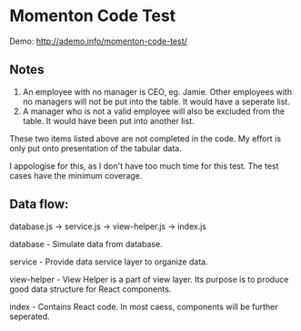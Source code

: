 # Momenton Code Test

Demo: http://ademo.info/momenton-code-test/


## Notes


1. An employee with no manager is CEO, eg. Jamie. Other employees with no managers will not be put into the table. It would have a seperate list.
2. A manager who is not a valid employee will also be excluded from the table. It would have been put into another list. 

These two items listed above are not completed in the code. My effort is only put onto presentation of the tabular data.

I appologise for this, as I don't have too much time for this test. The test cases have the minimum coverage. 

## Data flow: 

database.js -> service.js -> view-helper.js -> index.js

database - Simulate data from database.

service - Provide data service layer to organize data.

view-helper - View Helper is a part of view layer. Its purpose is to produce good data structure for React components.

index - Contains React code. In most caess, components will be further seperated.
             